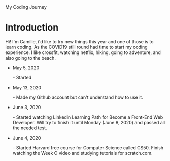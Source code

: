 <!DOCTYPE html>
<html>
<head>
My Coding Journey
</head>

<body id="header">
<h1>Introduction</h1>  
<p>Hi! I'm Camille, i'd like to try new things this year and one of those is to learn coding. As the COVID19 still round had time to start my coding experience. I like crossfit, watching netflix, hiking, going to adventure, and also going to the beach.</p>
  
<ul>
  <li>May 5, 2020</li>
  <p> - Started </p>
  <li>May 13, 2020</li>
  <p> - Made my Github account but can't understand how to use it.</p>
  <li>June 3, 2020</li>
  <p> - Started watching Linkedin Learning Path for Become a Front-End Web Developer. Will try to finish it until Monday (June 8, 2020) and passed all the needed test. </p>
  <li>June 4, 2020</li>
  <p> - Started Harvard free course for Computer Science called CS50. Finish watching the Week O video and studying tutorials for scratch.com. </p>  

</ul>
  
</body>
</html>
